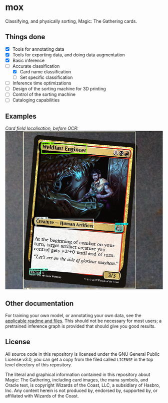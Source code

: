 # mox
Classifying, and physically sorting, Magic: The Gathering cards.

## Things done
- [X] Tools for annotating data
- [X] Tools for exporting data, and doing data augmentation
- [X] Basic inference
- [ ] Accurate classification
  - [X] Card name classification
  - [ ] Set specific classification
- [ ] Inference time optimizations
- [ ] Design of the sorting machine for 3D printing
- [ ] Control of the sorting machine
- [ ] Cataloging capabilities

## Examples
_Card field localisation, before OCR:_
![Localisation example](https://raw.githubusercontent.com/pietroglyph/mox/master/docs/localize_example.png)

## Other documentation
For training your own model, or annotating your own data, see the [applicable readme and files](https://github.com/pietroglyph/mox/tree/master/train).
This should not be necessary for most users; a pretrained inference graph is provided that should give you good results.

## License
All source code in this repository is licensed under the GNU General Public License v3.0, you can get a copy from the filed called `LICENSE` in the top level directory of this repository.

The literal and graphical information contained in this repository about Magic: The Gathering, including card images, the mana symbols, and Oracle text, is copyright Wizards of the Coast, LLC, a subsidiary of Hasbro, Inc. Any content herein is not produced by, endorsed by, supported by, or affiliated with Wizards of the Coast.
